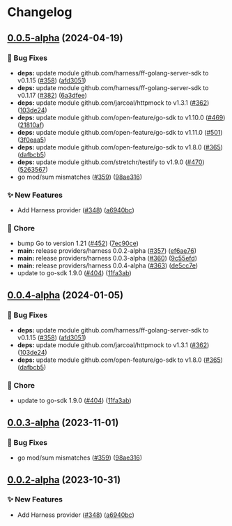 # Changelog

## [0.0.5-alpha](https://github.com/Kavindu-Dodan/go-sdk-contrib/compare/providers/harness-v0.0.4-alpha...providers/harness/v0.0.5-alpha) (2024-04-19)


### 🐛 Bug Fixes

* **deps:** update module github.com/harness/ff-golang-server-sdk to v0.1.15 ([#358](https://github.com/Kavindu-Dodan/go-sdk-contrib/issues/358)) ([afd3051](https://github.com/Kavindu-Dodan/go-sdk-contrib/commit/afd30515e98ef29adab4b895e7b58cd4ec2f1bba))
* **deps:** update module github.com/harness/ff-golang-server-sdk to v0.1.17 ([#382](https://github.com/Kavindu-Dodan/go-sdk-contrib/issues/382)) ([6a3dfee](https://github.com/Kavindu-Dodan/go-sdk-contrib/commit/6a3dfee47f8b97ba15f0c2b5b70a86184a8559a6))
* **deps:** update module github.com/jarcoal/httpmock to v1.3.1 ([#362](https://github.com/Kavindu-Dodan/go-sdk-contrib/issues/362)) ([103de24](https://github.com/Kavindu-Dodan/go-sdk-contrib/commit/103de246316d242a70b56b07e0df13fb71777d7d))
* **deps:** update module github.com/open-feature/go-sdk to v1.10.0 ([#469](https://github.com/Kavindu-Dodan/go-sdk-contrib/issues/469)) ([21810af](https://github.com/Kavindu-Dodan/go-sdk-contrib/commit/21810afc33fce9a3940ec9dc59e65f140fcbaa57))
* **deps:** update module github.com/open-feature/go-sdk to v1.11.0 ([#501](https://github.com/Kavindu-Dodan/go-sdk-contrib/issues/501)) ([3f0eaa5](https://github.com/Kavindu-Dodan/go-sdk-contrib/commit/3f0eaa575500baa663dc24dbfc6cf8214565471f))
* **deps:** update module github.com/open-feature/go-sdk to v1.8.0 ([#365](https://github.com/Kavindu-Dodan/go-sdk-contrib/issues/365)) ([dafbcb5](https://github.com/Kavindu-Dodan/go-sdk-contrib/commit/dafbcb5d88ebbd824bbe1fe6b667ba28d5d08b2e))
* **deps:** update module github.com/stretchr/testify to v1.9.0 ([#470](https://github.com/Kavindu-Dodan/go-sdk-contrib/issues/470)) ([5263567](https://github.com/Kavindu-Dodan/go-sdk-contrib/commit/52635679b633e01e23196885a4a98d3cecbc8822))
* go mod/sum mismatches ([#359](https://github.com/Kavindu-Dodan/go-sdk-contrib/issues/359)) ([98ae316](https://github.com/Kavindu-Dodan/go-sdk-contrib/commit/98ae316c9d97de62cf1b742ac5592d15db6bbbe2))


### ✨ New Features

* Add Harness provider ([#348](https://github.com/Kavindu-Dodan/go-sdk-contrib/issues/348)) ([a6940bc](https://github.com/Kavindu-Dodan/go-sdk-contrib/commit/a6940bc495820f10e317434a89ac580ee925264c))


### 🧹 Chore

* bump Go to version 1.21 ([#452](https://github.com/Kavindu-Dodan/go-sdk-contrib/issues/452)) ([7ec90ce](https://github.com/Kavindu-Dodan/go-sdk-contrib/commit/7ec90ce4f9b06670187561afd9e342eed4228be1))
* **main:** release providers/harness 0.0.2-alpha ([#357](https://github.com/Kavindu-Dodan/go-sdk-contrib/issues/357)) ([ef6ae76](https://github.com/Kavindu-Dodan/go-sdk-contrib/commit/ef6ae76673a2991dc9e608d6483abe44d34c8050))
* **main:** release providers/harness 0.0.3-alpha ([#360](https://github.com/Kavindu-Dodan/go-sdk-contrib/issues/360)) ([9c55efd](https://github.com/Kavindu-Dodan/go-sdk-contrib/commit/9c55efdb3c7cf89acf97c347c6f4850d5702298f))
* **main:** release providers/harness 0.0.4-alpha ([#363](https://github.com/Kavindu-Dodan/go-sdk-contrib/issues/363)) ([de5cc7e](https://github.com/Kavindu-Dodan/go-sdk-contrib/commit/de5cc7e0364e72fe896648bcecdfaf8e55e58144))
* update to go-sdk 1.9.0 ([#404](https://github.com/Kavindu-Dodan/go-sdk-contrib/issues/404)) ([11fa3ab](https://github.com/Kavindu-Dodan/go-sdk-contrib/commit/11fa3aba065a6dd81caca30e76efc16fb64a25e3))

## [0.0.4-alpha](https://github.com/open-feature/go-sdk-contrib/compare/providers/harness/v0.0.3-alpha...providers/harness/v0.0.4-alpha) (2024-01-05)


### 🐛 Bug Fixes

* **deps:** update module github.com/harness/ff-golang-server-sdk to v0.1.15 ([#358](https://github.com/open-feature/go-sdk-contrib/issues/358)) ([afd3051](https://github.com/open-feature/go-sdk-contrib/commit/afd30515e98ef29adab4b895e7b58cd4ec2f1bba))
* **deps:** update module github.com/jarcoal/httpmock to v1.3.1 ([#362](https://github.com/open-feature/go-sdk-contrib/issues/362)) ([103de24](https://github.com/open-feature/go-sdk-contrib/commit/103de246316d242a70b56b07e0df13fb71777d7d))
* **deps:** update module github.com/open-feature/go-sdk to v1.8.0 ([#365](https://github.com/open-feature/go-sdk-contrib/issues/365)) ([dafbcb5](https://github.com/open-feature/go-sdk-contrib/commit/dafbcb5d88ebbd824bbe1fe6b667ba28d5d08b2e))


### 🧹 Chore

* update to go-sdk 1.9.0 ([#404](https://github.com/open-feature/go-sdk-contrib/issues/404)) ([11fa3ab](https://github.com/open-feature/go-sdk-contrib/commit/11fa3aba065a6dd81caca30e76efc16fb64a25e3))

## [0.0.3-alpha](https://github.com/open-feature/go-sdk-contrib/compare/providers/harness/v0.0.2-alpha...providers/harness/v0.0.3-alpha) (2023-11-01)


### 🐛 Bug Fixes

* go mod/sum mismatches ([#359](https://github.com/open-feature/go-sdk-contrib/issues/359)) ([98ae316](https://github.com/open-feature/go-sdk-contrib/commit/98ae316c9d97de62cf1b742ac5592d15db6bbbe2))

## [0.0.2-alpha](https://github.com/open-feature/go-sdk-contrib/compare/providers/harness-v0.0.1-alpha...providers/harness/v0.0.2-alpha) (2023-10-31)


### ✨ New Features

* Add Harness provider ([#348](https://github.com/open-feature/go-sdk-contrib/issues/348)) ([a6940bc](https://github.com/open-feature/go-sdk-contrib/commit/a6940bc495820f10e317434a89ac580ee925264c))

